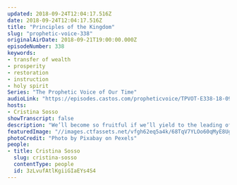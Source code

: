```yaml
---
updated: 2018-09-24T12:04:17.516Z
date: 2018-09-24T12:04:17.516Z
title: "Principles of the Kingdom"
slug: "prophetic-voice-338"
originalAirDate: 2018-09-21T19:00:00.000Z
episodeNumber: 338
keywords:
- transfer of wealth
- prosperity
- restoration
- instruction
- holy spirit
Series: "The Prophetic Voice of Our Time"
audioLink: "https://episodes.castos.com/propheticvoice/TPVOT-E338-18-09-22-23-Principles-of-the-Kingdom.mp3"
hosts:
- Cristina Sosso
showTranscript: false
description: "We’ll become so fruitful if we’ll yield to the leading of the Holy Spirit. So listen up and apply the following instruction ok? Remember, for the transfer of wealth, influence and affluence, you need to be a generous giver, you need to be led by the Holy Spirit. Joel 2:23 Be glad, people of Zion,  rejoice in the Lord your God, for he has given you the autumn rains because he is faithful. He sends you abundant showers, both autumn and spring rains, as before. 24The threshing floors will be filled with grain; the vats will overflow with new wine and oil. 25“I will repay you for the years the locusts have eaten—  the great locust and the young locust, the other locusts and the locust swarm — my great army that I sent among you. 26You will have plenty to eat, until you are full, and you will praise the name of the Lord your God, who has worked wonders for you; never again will my people be shamed. 27Then you will know that I am in Israel,  that I am the Lord your God, and that there is no other; never again will my people be shamed."
featuredImage: "//images.ctfassets.net/vfgh62eq5a4k/68TqV7YLOo60qMyE8UgS2W/9f2eb45383eb9dba72bec23c334eeb7d/agriculture-barley-field-beautiful-207247.jpg"
photoCredit: "Photo by Pixabay on Pexels"
people:
- title: Cristina Sosso
  slug: cristina-sosso
  contentType: people
  id: 3zLvufAtlKgiiGIaEYs4S4
---
```

